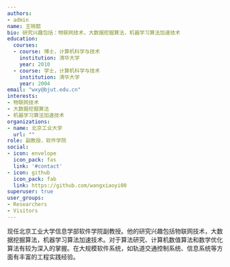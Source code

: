```yaml
---
authors:
- admin
name: 王晓懿
bio: 研究兴趣包括：物联网技术，大数据挖掘算法，机器学习算法加速技术
education:
  courses:
  - course: 博士，计算机科学与技术
    institution: 清华大学
    year: 2010
  - course: 学士，计算机科学与技术
    institution: 清华大学
    year: 2004
email: "wxy@bjut.edu.cn"
interests:
- 物联网技术
- 大数据挖掘算法
- 机器学习算法加速技术
organizations:
- name: 北京工业大学
  url: ""
role: 副教授，软件学院
social:
- icon: envelope
  icon_pack: fas
  link: '#contact'
- icon: github
  icon_pack: fab
  link: https://github.com/wangxiaoyi00
superuser: true
user_groups:
- Researchers
- Visitors
---
```


现任北京工业大学信息学部软件学院副教授。他的研究兴趣包括物联网技术，大数据挖掘算法，机器学习算法加速技术。对于算法研究、计算机数值算法和数学优化算法有较为深入的掌握。在大规模软件系统，如轨道交通控制系统、信息系统等方面有丰富的工程实践经验。
